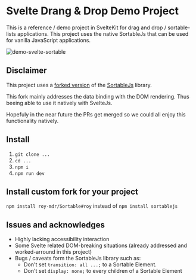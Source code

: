 # Svelte Drang & Drop Demo Project

This is a reference / demo project in SvelteKit for drag and drop / sortable-lists applications.
This project uses the native SortableJs that can be used for vanilla JavaScript applications.

![demo-svelte-sortable](https://user-images.githubusercontent.com/8226073/235379627-04909f19-0dda-4ac5-bd68-eccdcd60db85.gif)

## Disclaimer

This project uses a [forked version](https://github.com/roy-mdr/Sortable/tree/roy) of the [SortableJs](https://github.com/SortableJS/Sortable) library.

This fork mainly addresses the data binding with the DOM rendering. Thus beeing able to use it natively with SvelteJs.

Hopefuly in the near future the PRs get merged so we could all enjoy this functionality natively.

## Install

1. `git clone ...`
2. `cd ...`
3. `npm i`
4. `npm run dev`

## Install custom fork for your project

`npm install roy-mdr/Sortable#roy` instead of `npm install sortablejs`

## Issues and acknowledges

- Highly lacking accessibility interaction
- Some Svelte related DOM-breaking situations (already addressed and worked-arround in this project)
- Bugs / caveats form the SortableJs library such as:
  - Don't set `transition: all ...;` to a Sortable Element.
  - Don't set `display: none;` to every children of a Sortable Element

